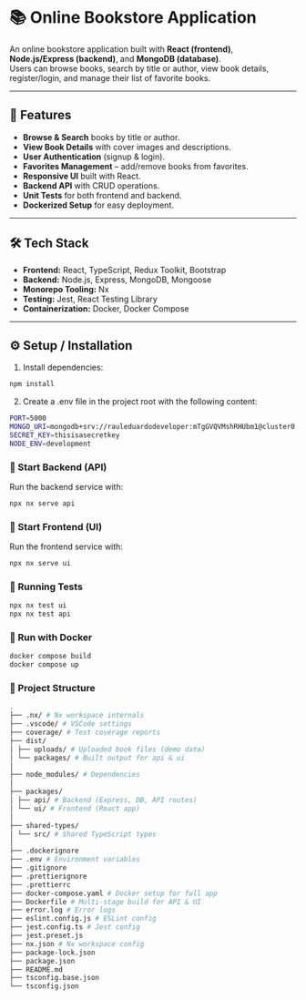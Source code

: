 # 📚 Online Bookstore Application

An online bookstore application built with **React (frontend)**, **Node.js/Express (backend)**, and **MongoDB (database)**.  
Users can browse books, search by title or author, view book details, register/login, and manage their list of favorite books.

---

## 🚀 Features

- **Browse & Search** books by title or author.
- **View Book Details** with cover images and descriptions.
- **User Authentication** (signup & login).
- **Favorites Management** – add/remove books from favorites.
- **Responsive UI** built with React.
- **Backend API** with CRUD operations.
- **Unit Tests** for both frontend and backend.
- **Dockerized Setup** for easy deployment.

---

## 🛠️ Tech Stack

- **Frontend:** React, TypeScript, Redux Toolkit, Bootstrap  
- **Backend:** Node.js, Express, MongoDB, Mongoose  
- **Monorepo Tooling:** Nx  
- **Testing:** Jest, React Testing Library  
- **Containerization:** Docker, Docker Compose  

---
## ⚙️ Setup / Installation

1. Install dependencies:

```bash
npm install
````

2. Create a .env file in the project root with the following content:

```bash
PORT=5000
MONGO_URI=mongodb+srv://rauleduardodeveloper:mTgGVQVMshRHUbm1@cluster0.r6bnrqw.mongodb.net/?retryWrites=true&w=majority&appName=Cluster0
SECRET_KEY=thisisasecretkey
NODE_ENV=development
````


### 🔹 Start Backend (API)
Run the backend service with:

```bash
npx nx serve api
``` 
### 🔹 Start Frontend (UI)
Run the frontend service with:

```bash
npx nx serve ui
``` 
###  🧪 Running Tests
```bash
npx nx test ui
npx nx test api
``` 
### 🔹 Run with Docker
```bash
docker compose build
docker compose up
```
### 📂 Project Structure
```bash 
.
├── .nx/ # Nx workspace internals
├── .vscode/ # VSCode settings
├── coverage/ # Test coverage reports
├── dist/
│ ├── uploads/ # Uploaded book files (demo data)
│ └── packages/ # Built output for api & ui
│
├── node_modules/ # Dependencies
│
├── packages/
│ ├── api/ # Backend (Express, DB, API routes)
│ └── ui/ # Frontend (React app)
│
├── shared-types/
│ └── src/ # Shared TypeScript types
│
├── .dockerignore
├── .env # Environment variables
├── .gitignore
├── .prettierignore
├── .prettierrc
├── docker-compose.yaml # Docker setup for full app
├── Dockerfile # Multi-stage build for API & UI
├── error.log # Error logs
├── eslint.config.js # ESLint config
├── jest.config.ts # Jest config
├── jest.preset.js
├── nx.json # Nx workspace config
├── package-lock.json
├── package.json
├── README.md
├── tsconfig.base.json
└── tsconfig.json
``` 

